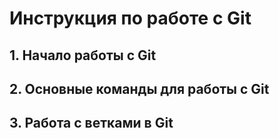 # Инструкция по работе с Git
 
## 1. Начало работы с Git

## 2. Основные команды для работы с Git

## 3. Работа с ветками в Git 




